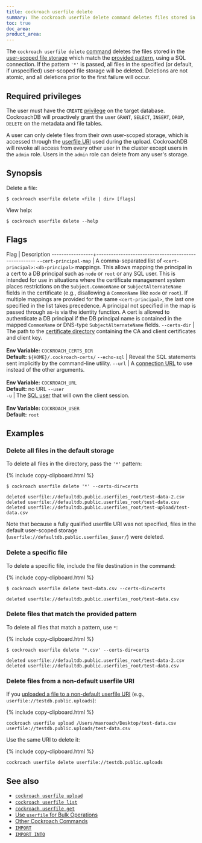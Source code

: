 ```yaml
---
title: cockroach userfile delete
summary: The cockroach userfile delete command deletes files stored in user-scoped file storage.
toc: true
doc_area: 
product_area: 
---
```


 The `cockroach userfile delete` [command](cockroach-commands.html) deletes the files stored in the [user-scoped file storage](use-userfile-for-bulk-operations.html) which match the [provided pattern](cockroach-userfile-upload.html#file-destination), using a SQL connection. If the pattern `'*'` is passed, all files in the specified (or default, if unspecified) user-scoped file storage will be deleted. Deletions are not atomic, and all deletions prior to the first failure will occur.

## Required privileges

The user must have the `CREATE` [privilege](authorization.html#assign-privileges) on the target database. CockroachDB will proactively grant the user `GRANT`, `SELECT`, `INSERT`, `DROP`, `DELETE` on the metadata and file tables.

A user can only delete files from their own user-scoped storage, which is accessed through the [userfile URI](cockroach-userfile-upload.html#file-destination) used during the upload. CockroachDB will revoke all access from every other user in the cluster except users in the `admin` role. Users in the `admin` role can delete from any user's storage.

## Synopsis

Delete a file:

~~~ shell
$ cockroach userfile delete <file | dir> [flags]
~~~

View help:

~~~ shell
$ cockroach userfile delete --help
~~~

## Flags

 Flag            | Description
-----------------+-----------------------------------------------------
`--cert-principal-map` | A comma-separated list of `<cert-principal>:<db-principal>` mappings. This allows mapping the principal in a cert to a DB principal such as `node` or `root` or any SQL user. This is intended for use in situations where the certificate management system places restrictions on the `Subject.CommonName` or `SubjectAlternateName` fields in the certificate (e.g., disallowing a `CommonName` like `node` or `root`). If multiple mappings are provided for the same `<cert-principal>`, the last one specified in the list takes precedence. A principal not specified in the map is passed through as-is via the identity function. A cert is allowed to authenticate a DB principal if the DB principal name is contained in the mapped `CommonName` or DNS-type `SubjectAlternateName` fields.
`--certs-dir`    | The path to the [certificate directory](cockroach-cert.html) containing the CA and client certificates and client key.<br><br>**Env Variable:** `COCKROACH_CERTS_DIR`<br>**Default:** `${HOME}/.cockroach-certs/`
`--echo-sql`     | Reveal the SQL statements sent implicitly by the command-line utility.
`--url`          | A [connection URL](connection-parameters.html#connect-using-a-url) to use instead of the other arguments.<br><br>**Env Variable:** `COCKROACH_URL`<br>**Default:** no URL
`--user`<br>`-u` | The [SQL user](create-user.html) that will own the client session.<br><br>**Env Variable:** `COCKROACH_USER`<br>**Default:** `root`

## Examples

### Delete all files in the default storage

To delete all files in the directory, pass the `'*'` pattern:

{% include copy-clipboard.html %}
~~~ shell
$ cockroach userfile delete '*' --certs-dir=certs
~~~

~~~
deleted userfile://defaultdb.public.userfiles_root/test-data-2.csv
deleted userfile://defaultdb.public.userfiles_root/test-data.csv
deleted userfile://defaultdb.public.userfiles_root/test-upload/test-data.csv
~~~

Note that because a fully qualified userfile URI was not specified, files in the default user-scoped storage (`userfile://defaultdb.public.userfiles_$user/`) were deleted.

### Delete a specific file

To delete a specific file, include the file destination in the command:

{% include copy-clipboard.html %}
~~~ shell
$ cockroach userfile delete test-data.csv --certs-dir=certs
~~~

~~~
deleted userfile://defaultdb.public.userfiles_root/test-data.csv
~~~

### Delete files that match the provided pattern

To delete all files that match a pattern, use `*`:

{% include copy-clipboard.html %}
~~~ shell
$ cockroach userfile delete '*.csv' --certs-dir=certs
~~~

~~~
deleted userfile://defaultdb.public.userfiles_root/test-data-2.csv
deleted userfile://defaultdb.public.userfiles_root/test-data.csv
~~~

### Delete files from a non-default userfile URI

If you [uploaded a file to a non-default userfile URI](cockroach-userfile-upload.html#upload-a-file-to-a-non-default-userfile-uri) (e.g., `userfile://testdb.public.uploads`):

{% include copy-clipboard.html %}
~~~ shell
cockroach userfile upload /Users/maxroach/Desktop/test-data.csv userfile://testdb.public.uploads/test-data.csv
~~~

Use the same URI to delete it:

{% include copy-clipboard.html %}
~~~ shell
cockroach userfile delete userfile://testdb.public.uploads
~~~

## See also

- [`cockroach userfile upload`](cockroach-userfile-upload.html)
- [`cockroach userfile list`](cockroach-userfile-list.html)
- [`cockroach userfile get`](cockroach-userfile-get.html)
- [Use `userfile` for Bulk Operations](use-userfile-for-bulk-operations.html)
- [Other Cockroach Commands](cockroach-commands.html)
- [`IMPORT`](import.html)
- [`IMPORT INTO`](import-into.html)
